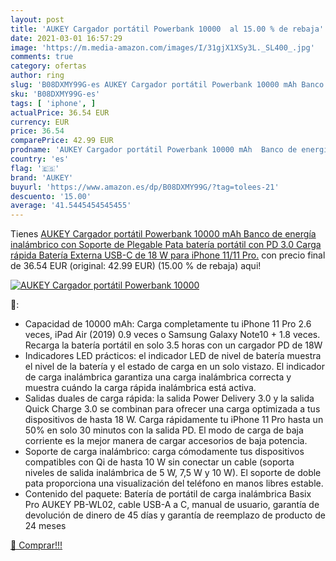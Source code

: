 ```yaml
---
layout: post
title: 'AUKEY Cargador portátil Powerbank 10000  al 15.00 % de rebaja'
date: 2021-03-01 16:57:29
image: 'https://m.media-amazon.com/images/I/31gjX1XSy3L._SL400_.jpg'
comments: true
category: ofertas
author: ring
slug: 'B08DXMY99G-es AUKEY Cargador portátil Powerbank 10000 mAh Banco de...'
sku: 'B08DXMY99G-es'
tags: [ 'iphone', ]
actualPrice: 36.54 EUR
currency: EUR
price: 36.54
comparePrice: 42.99 EUR
prodname: 'AUKEY Cargador portátil Powerbank 10000 mAh  Banco de energía inalámbrico con Soporte de Plegable Pata  batería portátil con PD 3.0 Carga rápida  Batería Externa USB-C de 18 W para iPhone 11/11 Pro.'
country: 'es'
flag: '🇪🇸'
brand: 'AUKEY'
buyurl: 'https://www.amazon.es/dp/B08DXMY99G/?tag=tolees-21'
descuento: '15.00'
average: '41.5445454545455'
---
```


Tienes [AUKEY Cargador portátil Powerbank 10000 mAh  Banco de energía inalámbrico con Soporte de Plegable Pata  batería portátil con PD 3.0 Carga rápida  Batería Externa USB-C de 18 W para iPhone 11/11 Pro.](https://www.amazon.es/dp/B08DXMY99G/?tag=tolees-21) con precio final de  36.54 EUR (original: 42.99 EUR) (15.00 %  de rebaja) aqui!

[![AUKEY Cargador portátil Powerbank 10000 ](https://m.media-amazon.com/images/I/31gjX1XSy3L._SL400_.jpg)](https://www.amazon.es/dp/B08DXMY99G/?tag=tolees-21)

🔎:

- Capacidad de 10000 mAh: Carga completamente tu iPhone 11 Pro 2.6 veces, iPad Air (2019) 0.9 veces o Samsung Galaxy Note10 + 1.8 veces. Recarga la batería portátil en solo 3.5 horas con un cargador PD de 18W
- Indicadores LED prácticos: el indicador LED de nivel de batería muestra el nivel de la batería y el estado de carga en un solo vistazo. El indicador de carga inalámbrica garantiza una carga inalámbrica correcta y muestra cuándo la carga rápida inalámbrica está activa.
- Salidas duales de carga rápida: la salida Power Delivery 3.0 y la salida Quick Charge 3.0 se combinan para ofrecer una carga optimizada a tus dispositivos de hasta 18 W. Carga rápidamente tu iPhone 11 Pro hasta un 50% en solo 30 minutos con la salida PD. El modo de carga de baja corriente es la mejor manera de cargar accesorios de baja potencia.
- Soporte de carga inalámbrico: carga cómodamente tus dispositivos compatibles con Qi de hasta 10 W sin conectar un cable (soporta niveles de salida inalámbrica de 5 W, 7,5 W y 10 W). El soporte de doble pata proporciona una visualización del teléfono en manos libres estable.
- Contenido del paquete: Batería de portátil de carga inalámbrica Basix Pro AUKEY PB-WL02, cable USB-A a C, manual de usuario, garantía de devolución de dinero de 45 días y garantía de reemplazo de producto de 24 meses

[🛒 Comprar!!!](https://www.amazon.es/dp/B08DXMY99G/?tag=tolees-21)
